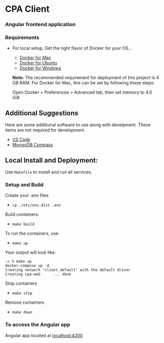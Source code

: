 # CPA Client
### Angular frontend application

### Requirements
* For local setup, Get the right flavor of Docker for your OS...
    - [Docker for Mac](https://docs.docker.com/docker-for-mac/install/)
    - [Docker for Ubuntu](https://docs.docker.com/install/linux/docker-ce/ubuntu/)
    - [Docker for Windows](https://docs.docker.com/docker-for-windows/install/)

    **Note:** The recommended requirement for deployment of this project is 4 GB RAM.
    For Docker for Mac, this can be set by following these steps:

    Open Docker > Preferences > Advanced tab, then set memory to 4.0 GiB

## Additional Suggestions

Here are some additional software to use along with develpment.
These items are not required for development.

- [VS Code](https://code.visualstudio.com/ "VS Code")
- [MongoDB Compass](https://www.mongodb.com/products/compass "MongoDB Compass")

## Local Install and Deployment:

Use `Makefile` to install and run all services.

### Setup and Build

Create your .env files
- `cp ./etc/env.dist .env`

Build containers:
- `make build`

To run the containers, use:
- `make up`

Your output will look like:

```shell
-> % make up
docker-compose up -d
Creating network "client_default" with the default driver
Creating cpa-web      ... done
```

Stop containers
- `make stop`

Remove containers
- `make down`

### To access the Angular app

Angular app located at [localhost:4200](http://localhost:4200)